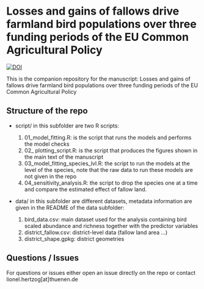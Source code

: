 # Losses and gains of fallows drive farmland bird populations over three funding periods of the EU Common Agricultural Policy
[![DOI](https://zenodo.org/badge/410768453.svg)](https://zenodo.org/badge/latestdoi/410768453)

This is the companion repository for the manuscript: Losses and gains of fallows drive farmland bird populations over three funding periods of the EU Common Agricultural Policy

## Structure of the repo

* script/ in this subfolder are two R scripts:
	1. 01_model_fitting.R: is the script that runs the models and performs the model checks
	2. 02_ plotting_script.R: is the script that produces the figures shown in the main text of the manuscript
	3. 03_model_fitting_species_lvl.R: the script to run the models at the level of the species, note that the raw data to run these models are not given in the repo
	4. 04_sensitivity_analysis.R: the script to drop the species one at a time and compare the estimated effect of fallow land. 

* data/ in this subfolder are different datasets, metadata information are given in the README of the data subfolder:
	1. bird_data.csv: main dataset used for the analysis containing bird scaled abundance and richness together with the predictor variables
	2. district_fallow.csv: district-level data (fallow land area ...)
	3. district_shape.gpkg: district geometries

## Questions / Issues

For questions or issues either open an issue directly on the repo or contact lionel.hertzog[at]thuenen.de

